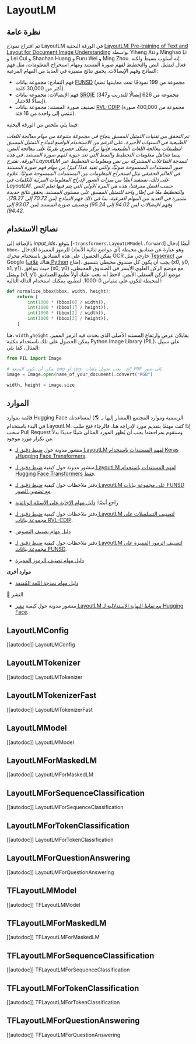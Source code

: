 # LayoutLM

## نظرة عامة

تم اقتراح نموذج LayoutLM في الورقة البحثية [LayoutLM: Pre-training of Text and Layout for Document Image Understanding](https://arxiv.org/abs/1912.13318) بواسطة Yiheng Xu و Minghao Li و Lei Cui و Shaohan Huang و Furu Wei و Ming Zhou. إنه أسلوب بسيط ولكنه فعال لتمثيل النص والتخطيط لفهم صورة المستند ومهام استخراج المعلومات، مثل فهم النماذج وفهم الإيصالات. يحقق نتائج متميزة في العديد من المهام الفرعية:

- فهم النماذج: مجموعة بيانات [FUNSD](https://guillaumejaume.github.io/FUNSD/) (مجموعة من 199 نموذجًا تمت معاينتها تضم أكثر من 30,000 كلمة).
- فهم الإيصالات: مجموعة بيانات [SROIE](https://rrc.cvc.uab.es/?ch=13) (مجموعة من 626 إيصالًا للتدريب و347 إيصالًا للاختبار).
- تصنيف صورة المستند: مجموعة بيانات [RVL-CDIP](https://www.cs.cmu.edu/~aharley/rvl-cdip/) (مجموعة من 400,000 صورة تنتمي إلى واحدة من 16 فئة).

فيما يلي ملخص من الورقة البحثية:

*تم التحقق من تقنيات التمثيل المسبق بنجاح في مجموعة متنوعة من مهام معالجة اللغات الطبيعية في السنوات الأخيرة. على الرغم من الاستخدام الواسع لنماذج التمثيل المسبق لتطبيقات معالجة اللغات الطبيعية، فإنها تركز بشكل حصري تقريبًا على معالجة النص، بينما تتجاهل معلومات التخطيط والنمط التي تعد حيوية لفهم صورة المستند. في هذه الورقة، نقترح LayoutLM لنمذجة التفاعلات المشتركة بين نص ومعلومات التخطيط عبر صور المستندات الممسوحة ضوئيًا، والتي تفيد عددًا كبيرًا من مهام فهم صورة المستند في العالم الحقيقي مثل استخراج المعلومات من المستندات الممسوحة ضوئيًا. علاوة على ذلك، نستفيد أيضًا من ميزات الصور لإدراج المعلومات المرئية للكلمات في LayoutLM. حسب أفضل معرفتنا، هذه هي المرة الأولى التي يتم فيها تعلم النص والتخطيط معًا في إطار واحد للتمثيل المسبق على مستوى المستند. يحقق نتائج جديدة متميزة في العديد من المهام الفرعية، بما في ذلك فهم النماذج (من 70.72 إلى 79.27)، وفهم الإيصالات (من 94.02 إلى 95.24) وتصنيف صورة المستند (من 93.07 إلى 94.42).*

## نصائح الاستخدام

بالإضافة إلى *input_ids*، يتوقع [`~transformers.LayoutLMModel.forward`] أيضًا إدخال `bbox`، وهو عبارة عن صناديق محيطة (أي مواضع ثنائية الأبعاد) للرموز المميزة للإدخال. يمكن الحصول على هذه الصناديق باستخدام محرك OCR خارجي مثل [Tesseract](https://github.com/tesseract-ocr/tesseract) من Google (هناك [غلاف Python](https://pypi.org/project/pytesseract/) متاح). يجب أن يكون كل صندوق محيطي بتنسيق (x0, y0, x1, y1)، حيث يتوافق (x0, y0) مع موضع الركن العلوي الأيسر في الصندوق المحيطي، ويمثل (x1, y1) موضع الركن السفلي الأيمن. لاحظ أنه يجب عليك أولاً تطبيع الصناديق المحيطة لتكون على مقياس 0-1000. لتطبيع، يمكنك استخدام الدالة التالية:

```python
def normalize_bbox(bbox, width, height):
    return [
        int(1000 * (bbox[0] / width)),
        int(1000 * (bbox[1] / height)),
        int(1000 * (bbox[2] / width)),
        int(1000 * (bbox[3] / height)),
    ]
```

هنا، `width` و`height` يقابلان عرض وارتفاع المستند الأصلي الذي يحدث فيه الرمز المميز. يمكن الحصول على تلك باستخدام مكتبة Python Image Library (PIL)، على سبيل المثال، كما يلي:

```python
from PIL import Image

# يمكن أن تكون الوثيقة png أو jpg، إلخ. يجب تحويل ملفات PDF إلى صور.
image = Image.open(name_of_your_document).convert("RGB")

width, height = image.size
```

## الموارد

قائمة بموارد Hugging Face الرسمية وموارد المجتمع (المشار إليها بـ 🌎) لمساعدتك في البدء باستخدام LayoutLM. إذا كنت مهتمًا بتقديم مورد لإدراجه هنا، فالرجاء فتح طلب سحب Pull Request وسنقوم بمراجعته! يجب أن يُظهر المورد المثالي شيئًا جديدًا بدلاً من تكرار مورد موجود.

- منشور مدونة حول [ضبط دقيق لـ LayoutLM لفهم المستندات باستخدام Keras وHugging Face Transformers](https://www.philschmid.de/fine-tuning-layoutlm-keras).
- منشور مدونة حول كيفية [ضبط دقيق لـ LayoutLM لفهم المستندات باستخدام Hugging Face Transformers فقط](https://www.philschmid.de/fine-tuning-layoutlm).
- دفتر ملاحظات حول كيفية [ضبط دقيق لـ LayoutLM على مجموعة بيانات FUNSD مع تضمين الصور](https://colab.research.google.com/github/NielsRogge/Transformers-Tutorials/blob/master/LayoutLM/Add_image_embeddings_to_LayoutLM.ipynb).
- راجع أيضًا: [دليل مهام الإجابة على الأسئلة الوثائقية](../tasks/document_question_answering)

- دفتر ملاحظات حول كيفية [ضبط دقيق لـ LayoutLM لتصنيف التسلسلات على مجموعة بيانات RVL-CDIP](https://colab.research.google.com/github/NielsRogge/Transformers-Tutorials/blob/master/LayoutLM/Fine_tuning_LayoutLMForSequenceClassification_on_RVL_CDIP.ipynb).
- [دليل مهام تصنيف النصوص](../tasks/sequence_classification)

- دفتر ملاحظات حول كيفية [ضبط دقيق لـ LayoutLM لتصنيف الرموز المميزة على مجموعة بيانات FUNSD](https://github.com/NielsRogge/Transformers-Tutorials/blob/master/LayoutLM/Fine_tuning_LayoutLMForTokenClassification_on_FUNSD.ipynb).
- [دليل مهام تصنيف الرموز المميزة](../tasks/token_classification)

**موارد أخرى**

- [دليل مهام نمذجة اللغة المُقنعة](../tasks/masked_language_modeling)

🚀 النشر

- منشور مدونة حول كيفية [نشر LayoutLM مع نقاط النهاية الاستدلالية لـ Hugging Face](https://www.philschmid.de/inference-endpoints-layoutlm).

## LayoutLMConfig

[[autodoc]] LayoutLMConfig

## LayoutLMTokenizer

[[autodoc]] LayoutLMTokenizer

## LayoutLMTokenizerFast

[[autodoc]] LayoutLMTokenizerFast

<frameworkcontent>
<pt>

## LayoutLMModel

[[autodoc]] LayoutLMModel

## LayoutLMForMaskedLM

[[autodoc]] LayoutLMForMaskedLM

## LayoutLMForSequenceClassification

[[autodoc]] LayoutLMForSequenceClassification

## LayoutLMForTokenClassification

[[autodoc]] LayoutLMForTokenClassification

## LayoutLMForQuestionAnswering

[[autodoc]] LayoutLMForQuestionAnswering

</pt>
<tf>

## TFLayoutLMModel

[[autodoc]] TFLayoutLMModel

## TFLayoutLMForMaskedLM

[[autodoc]] TFLayoutLMForMaskedLM

## TFLayoutLMForSequenceClassification

[[autodoc]] TFLayoutLMForSequenceClassification

## TFLayoutLMForTokenClassification

[[autodoc]] TFLayoutLMForTokenClassification

## TFLayoutLMForQuestionAnswering

[[autodoc]] TFLayoutLMForQuestionAnswering

</tf>
</frameworkcontent>